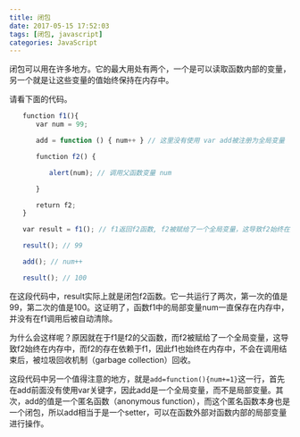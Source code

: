 ```yaml
---
title: 闭包
date: 2017-05-15 17:52:03
tags: [闭包, javascript]
categories: JavaScript
---
```

闭包可以用在许多地方。它的最大用处有两个，一个是可以读取函数内部的变量，另一个就是让这些变量的值始终保持在内存中。
<!-- more -->

请看下面的代码。

```javascript
　　function f1(){
　　　　var num = 99;

　　　　add = function () { num++ } // 这里没有使用 var add被注册为全局变量

　　　　function f2() {

　　　　　　alert(num); // 调用父函数变量 num 

　　　　}

　　　　return f2; 
　　}

　　var result = f1(); // f1返回f2函数, f2被赋给了一个全局变量，这导致f2始终在内存中

　　result(); // 99

　　add(); // num++

　　result(); // 100
```

在这段代码中，result实际上就是闭包f2函数。它一共运行了两次，第一次的值是99，第二次的值是100。这证明了，函数f1中的局部变量num一直保存在内存中，并没有在f1调用后被自动清除。

为什么会这样呢？原因就在于f1是f2的父函数，而f2被赋给了一个全局变量，这导致f2始终在内存中，而f2的存在依赖于f1，因此f1也始终在内存中，不会在调用结束后，被垃圾回收机制（garbage collection）回收。

这段代码中另一个值得注意的地方，就是`add=function(){num+=1}`这一行，首先在add前面没有使用var关键字，因此add是一个全局变量，而不是局部变量。其次，add的值是一个匿名函数（anonymous function），而这个匿名函数本身也是一个闭包，所以add相当于是一个setter，可以在函数外部对函数内部的局部变量进行操作。